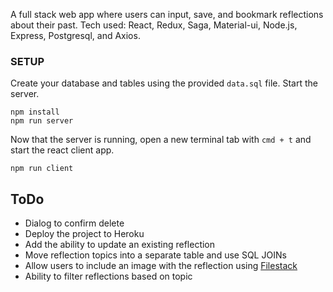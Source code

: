 
A full stack web app where users can input, save, and bookmark reflections about their past.  Tech used: React, Redux, Saga, Material-ui, Node.js, Express, Postgresql, and Axios. 

### SETUP

Create your database and tables using the provided `data.sql` file. Start the server.

```
npm install
npm run server
```

Now that the server is running, open a new terminal tab with `cmd + t` and start the react client app.

```
npm run client
```



## ToDo
- Dialog to confirm delete
- Deploy the project to Heroku
- Add the ability to update an existing reflection
- Move reflection topics into a separate table and use SQL JOINs
- Allow users to include an image with the reflection using [Filestack](https://www.filestack.com/)
- Ability to filter reflections based on topic
